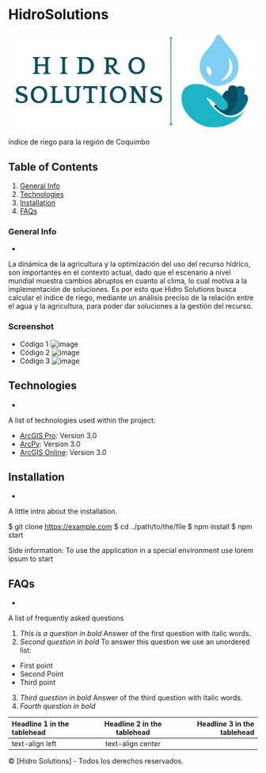 # HidroSolutions
![Hidro Solutions](https://github.com/MaricelaFlores/HIDRO_SOLUTIONS1/blob/main/logo2.jpg)

índice de riego para la región de Coquimbo
## Table of Contents
1. [General Info](#general-info)
2. [Technologies](#technologies)
3. [Installation](#installation)
4. [FAQs](#faqs)
### General Info
*
La dinámica de la agricultura y la optimización del uso del recurso hídrico, son importantes en el contexto actual, dado que el escenario a nivel mundial muestra cambios abruptos en cuanto al clima, lo cual motiva a la implementación de soluciones. Es por esto que Hidro Solutions busca calcular el índice de riego, mediante un análisis preciso de la relación entre el agua y la agricultura, para poder dar soluciones a la gestión del recurso. 
### Screenshot
+ Código 1
  ![image]()
+ Código 2
  ![image]()
+ Código 3
  ![image]()

## Technologies
*
A list of technologies used within the project:
* [ArcGIS Pro](https://www.esri.cl/es-cl/productos/arcgis-pro/overview): Version 3.0 
* [ArcPy](https://desktop.arcgis.com/es/arcmap/latest/analyze/arcpy/what-is-arcpy-.htm#:~:text=ArcPy%20es%20un%20paquete%20de,automatizaci%C3%B3n%20de%20mapas%20con%20Python.): Version 3.0
* [ArcGIS Online](https://www.esri.com/en-us/arcgis/products/arcgis-online/overview): Version 3.0
## Installation
*
A little intro about the installation. 

$ git clone https://example.com
$ cd ../path/to/the/file
$ npm install
$ npm start

Side information: To use the application in a special environment use lorem ipsum to start
## FAQs
*
A list of frequently asked questions
1. *This is a question in bold*
Answer of the first question with italic words. 
2. _Second question in bold_ 
To answer this question we use an unordered list:
* First point
* Second Point
* Third point
3. *Third question in bold*
Answer of the third question with italic words.
4. *Fourth question in bold*

| Headline 1 in the tablehead | Headline 2 in the tablehead | Headline 3 in the tablehead |
|:---------------------------|:--------------------------:|--------------------------:|
| text-align left            |   text-align center       | 

© [Hidro Solutions] - Todos los derechos reservados.
